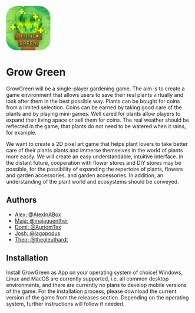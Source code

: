 
<img src="https://raw.githubusercontent.com/AlexInABox/grow-green/main/Textures/Logo/LogoWithName_rounded.png" alt="LogoWithName_rounded" style="height: 120px; width: 120px;"/>


# Grow Green 

GrowGreen will be a single-player gardening game. The aim is to create a game environment that allows users to save their real plants virtually and look after them in the best possible way. Plants can be bought for coins from a
limited selection. Coins can be earned by taking good care of the plants and by playing mini-games. Well cared for plants allow players to expand their living space
or sell them for coins. The real weather should be reflected in the game,
that plants do not need to be watered when it rains, for example.
&nbsp;

We want to create a 2D pixel art game that helps plant lovers to take better care of their plants
plants and immerse themselves in the world of plants more easily. We will create an easy
understandable, intuitive interface. In the distant future, cooperation with flower stores and DIY stores may be possible, for the possibility of expanding the repertoire of plants, flowers and garden accessories.
and garden accessories. In addition, an understanding of the plant world and ecosystems
should be conveyed.


## Authors

- [Alex: @AlexInABox](https://github.com/AlexInABox)
- [Maja: @majaguenther](https://github.com/majaguenther)
- [Domi: @AuriomTex](https://github.com/AuriomTex)
- [Josh: @lagopodus](https://github.com/lagopodus)
- [Theo: @theoleuthardt](https://github.com/theoleuthardt)


## Installation

Install GrowGreen as App on your operating system of choice! Windows, Linux and MacOS are currently supported, i.e. all common desktop environments, and there are currently no plans to develop mobile versions of the game. 
For the installation process, please download the current version of the game from the releases section. Depending on the operating system, further instructions will follow if needed.
